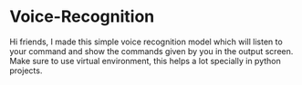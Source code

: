 # Voice-Recognition
Hi friends, I made this simple voice recognition model which will listen to your command and show the commands given by you in the output screen.
Make sure to use virtual environment, this helps a lot specially in python projects.
